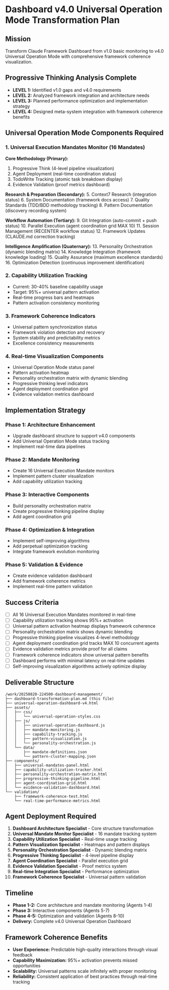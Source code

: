 # Dashboard v4.0 Universal Operation Mode Transformation Plan

## Mission
Transform Claude Framework Dashboard from v1.0 basic monitoring to v4.0 Universal Operation Mode with comprehensive framework coherence visualization.

## Progressive Thinking Analysis Complete
- **LEVEL 1:** Identified v1.0 gaps and v4.0 requirements
- **LEVEL 2:** Analyzed framework integration and architecture needs  
- **LEVEL 3:** Planned performance optimization and implementation strategy
- **LEVEL 4:** Designed meta-system integration with framework coherence benefits

## Universal Operation Mode Components Required

### 1. Universal Execution Mandates Monitor (16 Mandates)
**Core Methodology (Primary):**
1. Progressive Think (4-level pipeline visualization)
2. Agent Deployment (real-time coordination status)
3. TodoWrite Tracking (atomic task breakdown display)
4. Evidence Validation (proof metrics dashboard)

**Research & Preparation (Secondary):**
5. Context7 Research (integration status)
6. System Documentation (framework docs access)
7. Quality Standards (TDD/BDD methodology tracking)
8. Pattern Documentation (discovery recording system)

**Workflow Automation (Tertiary):**
9. Git Integration (auto-commit + push status)
10. Parallel Execution (agent coordination grid MAX 10)
11. Session Management (RECENTER workflow status)
12. Framework Updates (CLAUDE.md correction tracking)

**Intelligence Amplification (Quaternary):**
13. Personality Orchestration (dynamic blending matrix)
14. Knowledge Integration (framework knowledge loading)
15. Quality Assurance (maximum excellence standards)
16. Optimization Detection (continuous improvement identification)

### 2. Capability Utilization Tracking
- Current: 30-40% baseline capability usage
- Target: 95%+ universal pattern activation
- Real-time progress bars and heatmaps
- Pattern activation consistency monitoring

### 3. Framework Coherence Indicators
- Universal pattern synchronization status
- Framework violation detection and recovery
- System stability and predictability metrics
- Excellence consistency measurements

### 4. Real-time Visualization Components
- Universal Operation Mode status panel
- Pattern activation heatmap
- Personality orchestration matrix with dynamic blending
- Progressive thinking level indicators
- Agent deployment coordination grid
- Evidence validation metrics dashboard

## Implementation Strategy

### Phase 1: Architecture Enhancement
- Upgrade dashboard structure to support v4.0 components
- Add Universal Operation Mode status tracking
- Implement real-time data pipelines

### Phase 2: Mandate Monitoring
- Create 16 Universal Execution Mandate monitors
- Implement pattern cluster visualization
- Add capability utilization tracking

### Phase 3: Interactive Components
- Build personality orchestration matrix
- Create progressive thinking pipeline display
- Add agent coordination grid

### Phase 4: Optimization & Integration
- Implement self-improving algorithms
- Add perpetual optimization tracking
- Integrate framework evolution monitoring

### Phase 5: Validation & Evidence
- Create evidence validation dashboard
- Add framework coherence metrics
- Implement real-time pattern validation

## Success Criteria
- [ ] All 16 Universal Execution Mandates monitored in real-time
- [ ] Capability utilization tracking shows 95%+ activation
- [ ] Universal pattern activation heatmap displays framework coherence
- [ ] Personality orchestration matrix shows dynamic blending
- [ ] Progressive thinking pipeline visualizes 4-level methodology
- [ ] Agent deployment coordination grid tracks MAX 10 concurrent agents
- [ ] Evidence validation metrics provide proof for all claims
- [ ] Framework coherence indicators show universal pattern benefits
- [ ] Dashboard performs with minimal latency on real-time updates
- [ ] Self-improving visualization algorithms actively optimize display

## Deliverable Structure
```
/work/20250820-224500-dashboard-management/
├── dashboard-transformation-plan.md (this file)
├── universal-operation-dashboard-v4.html
├── assets/
│   ├── css/
│   │   └── universal-operation-styles.css
│   ├── js/
│   │   ├── universal-operation-dashboard.js
│   │   ├── mandate-monitoring.js
│   │   ├── capability-tracking.js
│   │   ├── pattern-visualization.js
│   │   └── personality-orchestration.js
│   └── data/
│       ├── mandate-definitions.json
│       └── pattern-cluster-mapping.json
├── components/
│   ├── universal-mandates-panel.html
│   ├── capability-utilization-tracker.html
│   ├── personality-orchestration-matrix.html
│   ├── progressive-thinking-pipeline.html
│   ├── agent-coordination-grid.html
│   └── evidence-validation-dashboard.html
└── validation/
    ├── framework-coherence-test.html
    └── real-time-performance-metrics.html
```

## Agent Deployment Required
1. **Dashboard Architecture Specialist** - Core structure transformation
2. **Universal Mandate Monitor Specialist** - 16 mandate tracking system
3. **Capability Utilization Specialist** - Real-time usage tracking
4. **Pattern Visualization Specialist** - Heatmaps and pattern displays
5. **Personality Orchestration Specialist** - Dynamic blending matrix
6. **Progressive Thinking Specialist** - 4-level pipeline display
7. **Agent Coordination Specialist** - Parallel execution grid
8. **Evidence Validation Specialist** - Proof metrics system
9. **Real-time Integration Specialist** - Performance optimization
10. **Framework Coherence Specialist** - Universal pattern validation

## Timeline
- **Phase 1-2:** Core architecture and mandate monitoring (Agents 1-4)
- **Phase 3:** Interactive components (Agents 5-7)
- **Phase 4-5:** Optimization and validation (Agents 8-10)
- **Delivery:** Complete v4.0 Universal Operation Dashboard

## Framework Coherence Benefits
- **User Experience:** Predictable high-quality interactions through visual feedback
- **Capability Maximization:** 95%+ activation prevents missed opportunities
- **Scalability:** Universal patterns scale infinitely with proper monitoring
- **Reliability:** Consistent application of best practices through real-time tracking